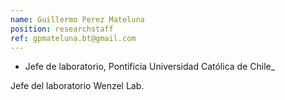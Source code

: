 ```yaml
---
name: Guillermo Perez Mateluna
position: researchstaff
ref: gpmateluna.bt@gmail.com
---
```


- Jefe de laboratorio, Pontificia Universidad Católica de Chile_<br>

Jefe del laboratorio Wenzel Lab.
